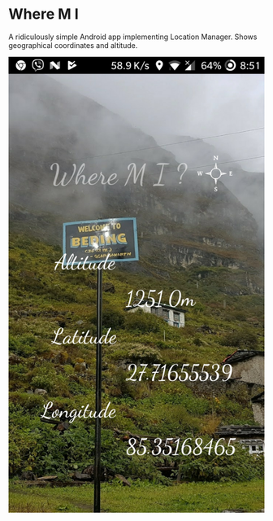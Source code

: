 # Where M I 

A ridiculously simple Android app implementing Location Manager. Shows geographical coordinates and altitude.


![Image](https://raw.githubusercontent.com/drklrd/wheremi/master/screenshot.jpg)